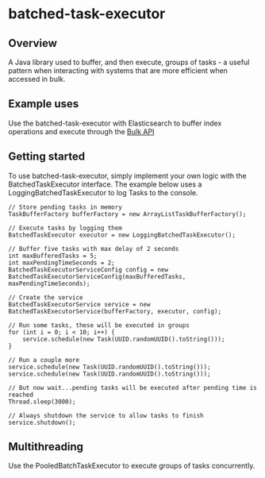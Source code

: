 # batched-task-executor

## Overview

A Java library used to buffer, and then execute, groups of tasks - a useful pattern when interacting with systems that are more efficient when accessed in bulk.

## Example uses

Use the batched-task-executor with Elasticsearch to buffer index operations and execute through the [Bulk API](https://www.elastic.co/guide/en/elasticsearch/reference/current/docs-bulk.html)

## Getting started

To use batched-task-executor, simply implement your own logic with the BatchedTaskExecutor interface. The example below uses a LoggingBatchedTaskExecutor to log Tasks to the console.

```
// Store pending tasks in memory
TaskBufferFactory bufferFactory = new ArrayListTaskBufferFactory();

// Execute tasks by logging them
BatchedTaskExecutor executor = new LoggingBatchedTaskExecutor();

// Buffer five tasks with max delay of 2 seconds
int maxBufferedTasks = 5;
int maxPendingTimeSeconds = 2;
BatchedTaskExecutorServiceConfig config = new BatchedTaskExecutorServiceConfig(maxBufferedTasks, maxPendingTimeSeconds);

// Create the service
BatchedTaskExecutorService service = new BatchedTaskExecutorService(bufferFactory, executor, config);

// Run some tasks, these will be executed in groups
for (int i = 0; i < 10; i++) {
	service.schedule(new Task(UUID.randomUUID().toString()));
}

// Run a couple more
service.schedule(new Task(UUID.randomUUID().toString()));
service.schedule(new Task(UUID.randomUUID().toString()));

// But now wait...pending tasks will be executed after pending time is reached
Thread.sleep(3000);

// Always shutdown the service to allow tasks to finish
service.shutdown();
```

## Multithreading

Use the PooledBatchTaskExecutor to execute groups of tasks concurrently.

